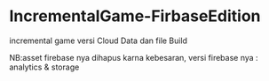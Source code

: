 # IncrementalGame-FirbaseEdition
 
 incremental game versi Cloud Data dan file Build

 NB:asset firebase nya dihapus karna kebesaran, versi firebase nya : analytics & storage
